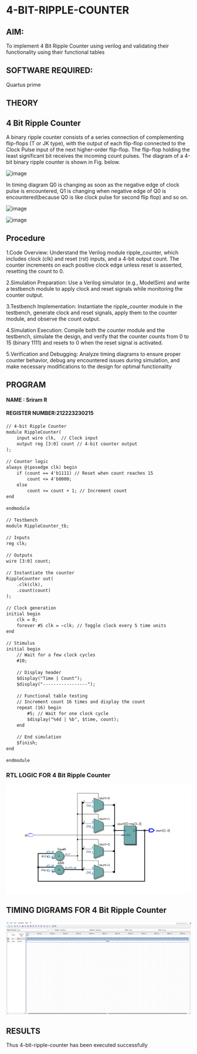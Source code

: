 # 4-BIT-RIPPLE-COUNTER

## AIM:

To implement  4 Bit Ripple Counter using verilog and validating their functionality using their functional tables

## SOFTWARE REQUIRED:

Quartus prime

## THEORY

## 4 Bit Ripple Counter

A binary ripple counter consists of a series connection of complementing flip-flops (T or JK type), with the output of each flip-flop connected to the Clock Pulse input of the next higher-order flip-flop. The flip-flop holding the least significant bit receives the incoming count pulses. The diagram of a 4-bit binary ripple counter is shown in Fig. below.

![image](https://github.com/naavaneetha/4-BIT-RIPPLE-COUNTER/assets/154305477/cb4b74d4-31ab-4359-95d0-d22e67daba13)

In timing diagram Q0 is changing as soon as the negative edge of clock pulse is encountered, Q1 is changing when negative edge of Q0 is encountered(because Q0 is like clock pulse for second flip flop) and so on.

![image](https://github.com/naavaneetha/4-BIT-RIPPLE-COUNTER/assets/154305477/a573a7d6-014e-4e54-93e6-e2ac9530960b)

![image](https://github.com/naavaneetha/4-BIT-RIPPLE-COUNTER/assets/154305477/85e1958a-2fc1-49bb-9a9f-d58ccbf3663c)

## Procedure
1.Code Overview: Understand the Verilog module ripple_counter, which includes clock (clk) and reset (rst) inputs, and a 4-bit output count. The counter increments on each positive clock edge unless reset is asserted, resetting the count to 0.

2.Simulation Preparation: Use a Verilog simulator (e.g., ModelSim) and write a testbench module to apply clock and reset signals while monitoring the counter output.

3.Testbench Implementation: Instantiate the ripple_counter module in the testbench, generate clock and reset signals, apply them to the counter module, and observe the count output.

4.Simulation Execution: Compile both the counter module and the testbench, simulate the design, and verify that the counter counts from 0 to 15 (binary 1111) and resets to 0 when the reset signal is activated.

5.Verification and Debugging: Analyze timing diagrams to ensure proper counter behavior, debug any encountered issues during simulation, and make necessary modifications to the design for optimal functionality
## PROGRAM
#### NAME : Sriram R
#### REGISTER NUMBER:212223230215
```
// 4-bit Ripple Counter
module RippleCounter(
    input wire clk,  // Clock input
    output reg [3:0] count // 4-bit counter output
);

// Counter logic
always @(posedge clk) begin
    if (count == 4'b1111) // Reset when count reaches 15
        count <= 4'b0000;
    else
        count <= count + 1; // Increment count
end

endmodule

// Testbench
module RippleCounter_tb;

// Inputs
reg clk;

// Outputs
wire [3:0] count;

// Instantiate the counter
RippleCounter uut(
    .clk(clk),
    .count(count)
);

// Clock generation
initial begin
    clk = 0;
    forever #5 clk = ~clk; // Toggle clock every 5 time units
end

// Stimulus
initial begin
    // Wait for a few clock cycles
    #10;
    
    // Display header
    $display("Time | Count");
    $display("-----------------");
    
    // Functional table testing
    // Increment count 16 times and display the count
    repeat (16) begin
        #5; // Wait for one clock cycle
        $display("%4d | %b", $time, count);
    end
    
    // End simulation
    $finish;
end

endmodule
```

### RTL LOGIC FOR 4 Bit Ripple Counter
![output](<Screenshot 2024-05-16 132709.png>)
## TIMING DIGRAMS FOR 4 Bit Ripple Counter
![output](<Screenshot 2024-05-16 133501.png>)
## RESULTS
Thus 4-bit-ripple-counter has been executed successfully